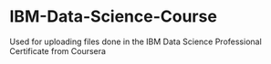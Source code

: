 # IBM-Data-Science-Course
Used for uploading files done in the IBM Data Science Professional Certificate from Coursera
